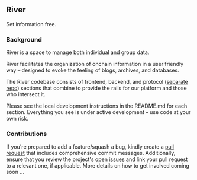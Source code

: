 ## River

Set information free.

### Background

River is a space to manage both individual and group data. 

River facilitates the organization of onchain information in a user friendly way – designed to evoke the feeling of blogs, archives, and databases.

The River codebase consists of frontend, backend, and protocol ([separate repo](https://github.com/1ifeworld/river-contracts)) sections that combine to provide the rails for our platform and those who intersect it.

Please see the local development instructions in the README.md for each section. Everything you see is under active development – use code at your own risk.

### Contributions

If you're prepared to add a feature/squash a bug, kindly create a [pull request](https://github.com/1ifeworld/river/pulls) that includes comprehensive commit messages. Additionally, ensure that you review the project's open [issues](https://github.com/1ifeworld/river/issues) and link your pull request to a relevant one, if applicable. More details on how to get involved coming soon ...